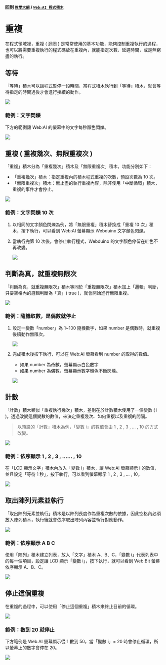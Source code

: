#### 回到 [`教學大綱`](https://md.kingkit.codes/s/siSKyknlU) / [`Web:AI 程式積木`](https://md.kingkit.codes/s/X4vMmbtp_)

# 重複

在程式領域裡，重複 ( 迴圈 ) 是常常使用的基本功能，能夠控制重複執行的過程，也可以將需要重複執行的程式碼放在重複內，就能指定次數、延遲時間，或是無窮盡的執行。

## 等待

「等待」積木可以讓程式暫停一段時間，當程式積木執行到「等待」積木，就會等待指定的時間過後才會進行接續的動作。

![](../../assets/images/upload_14051453cdcb767d80b160b5ad1b10b6.png)


### 範例：文字閃爍

下方的範例讓 Web:AI 的螢幕中的文字每秒顏色閃爍。

![](../../assets/images/upload_48343e9596b015ec712d86a3cf15a0db.gif)

## 重複 ( 重複幾次、無限重複次 )

「重複」積木分為「重複幾次」積木及「無限重複次」積木，功能分別如下：

- 「重複幾次」積木：指定重複內的積木程式重複的次數，預設次數為 10 次。
- 「無限重複次」積木：無止盡的執行重複內容，除非使用「中斷循環」積木，重複的事件才會停止。

![](../../assets/images/upload_acc38cc8518f6a375cdfba2208b5a3d1.png)

### 範例：文字閃爍 10 次

1. 以相同的文字顏色閃爍為例，將「無限重複」積木替換成「重複 10 次」積木，按下執行，可以看到 Web:AI 螢幕顯示 Webduino 文字顏色閃爍。  
2. 當執行完第 10 次後，會停止執行程式，Webduino 的文字顏色停留在紅色不再改變。

   ![](../../assets/images/upload_263b347ab87292fd9a6dde4c4f08d4c4.png)

## 判斷為真，就重複無限次

「判斷為真，就重複無限次」積木等同於「重複無限次」積木加上「邏輯」判斷，只要空格內的邏輯判斷為「真」( true )，就會開始進行無限重複。

![](../../assets/images/upload_67d738e94f23852ac2a2d983b2dc07aa.png)

### 範例：隨機取數，是偶數就停止

1. 設定一變數「number」為 1~100 隨機數字，如果 number 是偶數時，就重複後續動作無限次。

   ![](../../assets/images/upload_b2765fc857de3a37590e42d42b723222.png)

2. 完成積木後按下執行，可以在 Web:AI 螢幕看到 number 的取得的數值。

    - 如果 number 為奇數，螢幕顯示白色數字
    - 如果 number 為偶數，螢幕顯示數字顏色不斷閃爍。

   ![](../../assets/images/upload_ddbde1a3a7c675073e1bfd80a36f492d.png)

## 計數

「計數」積木類似「重複執行幾次」積木，差別在於計數積木使用了一個變數 ( i )，透過改變這個變數的數值，來決定重複幾次、如何重複以及重複的間隔。

> 以預設的「計數」積木為例，「變數 i」的數值會由 1 , 2 , 3 , ... , 10 的方式改變。

![](../../assets/images/upload_8d06b1db227a0a01349f10e31d233aff.png)

### 範例：依序顯示 1 , 2 , 3 , ...... , 10

在「LCD 顯示文字」積木內放入「變數 i」積木，讓 Web:AI 螢幕顯示 i 的數值，並且設定「等待 1 秒」，按下執行，可以看到螢幕顯示 1 , 2 , 3 , … , 10。

![](../../assets/images/upload_d5d81e32c4195fc8c5c3750af633b00a.gif)

## 取出陣列元素並執行

「取出陣列元素並執行」積木是以陣列長度作為重複次數的依據，因此空格內必須放入陣列積木，執行後就會依序取出陣列內容並執行對應動作。

![](../../assets/images/upload_b4b8436236ed918a0f343c316de11985.png)


### 範例：依序顯示 A B C

使用「陣列」積木建立列表，放入「文字」積木 A、B、C，「變數 i」代表列表中的每一個項目，設定讓 LCD 顯示「變數 i」，按下執行，就可以看到 Web:Bit 螢幕依序顯示 A、B、C。

![](../../assets/images/upload_5725ac932f2eedf1774358b8a16fb75d.gif)

## 停止這個重複

在重複的過程中，可以使用「停止這個重複」積木來終止目前的循環。

![](../../assets/images/upload_2d3eaf4cf2ec60ff58993948eeca005d.png)


### 範例：數到 20 就停止

下方範例是 Web:AI 螢幕顯示從 1 數到 50，當「變數 i」= 20 時會停止循環，所以螢幕上的數字會停在 20。

![](../../assets/images/upload_41ad4328cc597d1ca61cfda7aab53e35.png)
